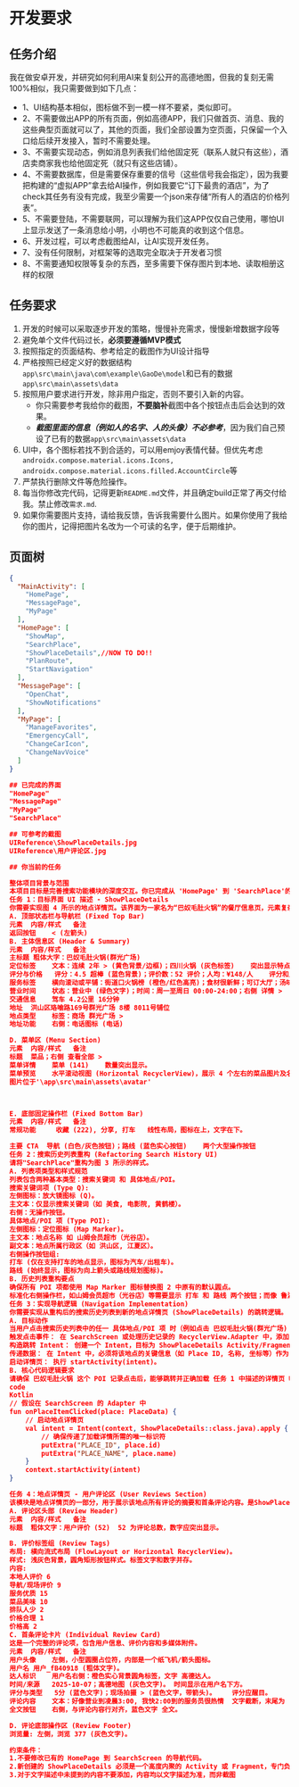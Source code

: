 
# 开发要求
## 任务介绍
我在做安卓开发，并研究如何利用AI来复刻公开的高德地图，但我的复刻无需100%相似，我只需要做到如下几点：
- 1、UI结构基本相似，图标做不到一模一样不要紧，类似即可。
- 2、不需要做出APP的所有页面，例如高德APP，我们只做首页、消息、我的这些典型页面就可以了，其他的页面，我们全部设置为空页面，只保留一个入口给后续开发接入，暂时不需要处理。
- 3、不需要实现动态，例如消息列表我们给他固定死（联系人就只有这些），酒店卖商家我也给他固定死（就只有这些店铺）。
- 4、不需要数据库，但是需要保存重要的信号（这些信号我会指定），因为我要把构建的“虚拟APP”拿去给AI操作，例如我要它“订下最贵的酒店”，为了check其任务有没有完成，我至少需要一个json来存储“所有人的酒店的价格列表”。
- 5、不需要登陆，不需要联网，可以理解为我们这APP仅仅自己使用，哪怕UI上显示发送了一条消息给小明，小明也不可能真的收到这个信息。
- 6、开发过程，可以考虑截图给AI，让AI实现开发任务。
- 7、没有任何限制，对框架等的选取完全取决于开发者习惯
- 8、不需要通知权限等复杂的东西，至多需要下保存图片到本地、读取相册这样的权限

## 任务要求
1. 开发的时候可以采取逐步开发的策略，慢慢补充需求，慢慢新增数据字段等
2. 避免单个文件代码过长，**必须要遵循MVP模式**
3. 按照指定的页面结构、参考给定的截图作为UI设计指导
4. 严格按照已经定义好的数据结构`app\src\main\java\com\example\GaoDe\model`和已有的数据`app\src\main\assets\data`
5. 按照用户要求进行开发，除非用户指定，否则不要引入新的内容。
    - 你只需要参考我给你的截图，**不要脑补**截图中各个按钮点击后会达到的效果。
    - ***截图里面的信息（例如人的名字、人的头像）不必参考***，因为我们自己预设了已有的数据`app\src\main\assets\data`
6. UI中，各个图标若找不到合适的，可以用emjoy表情代替。但优先考虑`androidx.compose.material.icons.Icons, androidx.compose.material.icons.filled.AccountCircle`等
7. 严禁执行删除文件等危险操作。
8. 每当你修改完代码，记得更新`README.md`文件，并且确定build正常了再交付给我。禁止修改`需求.md`.
9. 如果你需要图片支持，请给我反馈，告诉我需要什么图片。如果你使用了我给你的图片，记得把图片名改为一个可读的名字，便于后期维护。

## 页面树
```json
{
  "MainActivity": [
    "HomePage",
    "MessagePage",
    "MyPage"
  ],
  "HomePage": [
    "ShowMap",
    "SearchPlace",
    "ShowPlaceDetails",//NOW TO DO!!
    "PlanRoute",
    "StartNavigation"
  ],
  "MessagePage": [
    "OpenChat",
    "ShowNotifications"
  ],
  "MyPage": [
    "ManageFavorites",
    "EmergencyCall",
    "ChangeCarIcon",
    "ChangeNavVoice"
  ]
}

## 已完成的界面
"HomePage"
"MessagePage"
"MyPage"
"SearchPlace"

## 可参考的截图
UIReference\ShowPlaceDetails.jpg
UIReference\用户评论区.jpg

## 你当前的任务

整体项目背景与范围
本项目目标是完善搜索功能模块的深度交互。你已完成从 'HomePage' 到 'SearchPlace'的跳转。本次任务聚焦于实现'SearchPlace'列表项到 'ShowPlaceDetails' 的跳转，并优化搜索历史的显示。
任务 1：目标界面 UI 描述 - ShowPlaceDetails
你需要实现图 4 所示的地点详情页。该界面为一家名为“巴奴毛肚火锅”的餐厅信息页，元素复杂，需要使用 垂直滚动视图 (ScrollView) 承载内容。
A. 顶部状态栏与导航栏 (Fixed Top Bar)
元素	内容/样式	备注
返回按钮	< (左箭头)		
B. 主体信息区 (Header & Summary)
元素	内容/样式	备注
主标题	粗体大字：巴奴毛肚火锅(群光广场)	
定位标签	文本：连续 2年 > (黄色背景/边框)；四川火锅 (灰色标签)	突出显示特点和类型。
评分与价格	评分：4.5 超棒 (蓝色背景)；评价数：52 评价；人均：¥148/人	评分和人均价格应突出显示。
服务标签	横向滚动或平铺：街道口火锅榜 (橙色/红色高亮)；食材很新鲜；可订大厅；汤味道浓郁；服务好	采用浅色边框或灰色背景标签。
营业时间	状态：营业中 (绿色文字)；时间：周一至周日 00:00-24:00；右侧 详情 >	
交通信息	驾车 4.2公里 16分钟	
地址	洪山区珞喻路169号群光广场 8楼 8011号铺位	
地点类型	标签：商场 群光广场 >	
地址功能	右侧：电话图标 (电话)	

D. 菜单区 (Menu Section)
元素	内容/样式	备注
标题	菜品；右侧 查看全部 >	
菜单详情	菜单 (141)	数量突出显示。
菜单预览	水平滚动视图 (Horizontal RecyclerView)，展示 4 个左右的菜品图片及名称。	每个菜品包含图片和下方名称（如：经典毛肚、梅花肉）。
图片位于'\app\src\main\assets\avatar'



E. 底部固定操作栏 (Fixed Bottom Bar)
元素	内容/样式	备注
常规功能	 收藏 (222), 分享, 打车	线性布局，图标在上，文字在下。

主要 CTA	导航 (白色/灰色按钮)；路线 (蓝色实心按钮)	两个大型操作按钮
任务 2：搜索历史列表重构 (Refactoring Search History UI)
请将"SearchPlace"重构为图 3 所示的样式。
A. 列表项类型和样式规范
列表包含两种基本类型：搜索关键词 和 具体地点/POI。
搜索关键词项 (Type Q):
左侧图标：放大镜图标 (Q)。
主文本：仅显示搜索关键词（如 美食, 电影院, 黄鹤楼）。
右侧：无操作按钮。
具体地点/POI 项 (Type POI):
左侧图标：定位图标 (Map Marker)。
主文本：地点名称 如 山姆会员超市（光谷店）。
副文本：地点所属行政区（如 洪山区, 江夏区）。
右侧操作按钮组:
打车 (仅在支持打车的地点显示，图标为汽车/出租车)。
路线 (始终显示，图标为向上箭头或路线规划图标)。
B. 历史列表重构要点
确保所有 POI 项都使用 Map Marker 图标替换图 2 中原有的默认圆点。
标准化右侧操作栏，如山姆会员超市（光谷店）等需要显示 打车 和 路线 两个按钮；而像 鲁湖服务区停车场 等只需显示 路线 或不显示任何按钮
任务 3：实现导航逻辑 (Navigation Implementation)
你需要实现从重构后的搜索历史列表到新的地点详情页 (ShowPlaceDetails) 的跳转逻辑。
A. 目标动作
当用户点击搜索历史列表中的任一 具体地点/POI 项 时（例如点击 巴奴毛肚火锅(群光广场) 行），系统必须执行以下操作：
触发点击事件： 在 SearchScreen 或处理历史记录的 RecyclerView.Adapter 中，添加 onItemClickListener。
构造跳转 Intent： 创建一个 Intent，目标为 ShowPlaceDetails Activity/Fragment。
传递数据： 在 Intent 中，必须将该地点的关键信息（如 Place ID, 名称, 坐标等）作为 Extra 数据传递给详情页。
启动详情页： 执行 startActivity(intent)。
B. 核心代码逻辑要求
请确保 巴奴毛肚火锅 这个 POI 记录点击后，能够跳转并正确加载 任务 1 中描述的详情页 UI。
code
Kotlin
// 假设在 SearchScreen 的 Adapter 中
fun onPlaceItemClicked(place: PlaceData) {
    // 启动地点详情页
    val intent = Intent(context, ShowPlaceDetails::class.java).apply {
        // 确保传递了加载详情所需的唯一标识符
        putExtra("PLACE_ID", place.id) 
        putExtra("PLACE_NAME", place.name)
    }
    context.startActivity(intent)
}

任务 4：地点详情页 - 用户评论区 (User Reviews Section)
该模块是地点详情页的一部分，用于展示该地点所有评论的摘要和首条评论内容。是ShowPlaceDetails页面的后半部分
A. 评论区头部 (Review Header)
元素	内容/样式	备注
标题	粗体文字：用户评价 (52)	52 为评论总数，数字应突出显示。

B. 评价标签组 (Review Tags)
布局: 横向流式布局 (FlowLayout or Horizontal RecyclerView)。
样式: 浅灰色背景，圆角矩形按钮样式。标签文字和数字并存。
内容:
本地人评价 6
导航/现场评价 9
服务优质 15
菜品美味 10
排队人少 2
价格合理 1
价格高 2
C. 首条评论卡片 (Individual Review Card)
这是一个完整的评论项，包含用户信息、评价内容和多媒体附件。
元素	内容/样式	备注
用户头像	左侧，小型圆圈占位符，内部是一个纸飞机/箭头图标。	
用户名	用户_fB40918 (粗体文字)。	
达人标识	用户名右侧：橙色实心背景圆角标签，文字 高德达人。	
时间/来源	2025-10-07；高德地图 (灰色文字)。	时间显示在用户名下方。
评分与类型	5分 (蓝色文字)；现场拍摄 > (蓝色文字，带箭头)。	评分应醒目。
评论内容	文本：好像营业到凌晨3:00, 我快2:00到的服务员很热情	文字截断，末尾为 ...。
全文按钮	右侧，与评论内容行对齐，蓝色文字 全文。	

D. 评论底部操作区 (Review Footer)
浏览量: 左侧，浏览 377 (灰色文字)。

约束条件：
1.不要修改已有的 HomePage 到 SearchScreen 的导航代码。
2.新创建的 ShowPlaceDetails 必须是一个高度内聚的 Activity 或 Fragment，专门负责展示地点详情。
3.对于文字描述中未提到的内容不要添加，内容均以文字描述为准，而非截图